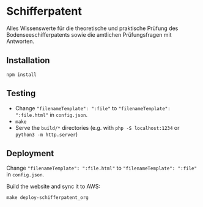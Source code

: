 # Schifferpatent

Alles Wissenswerte für die theoretische und praktische Prüfung
des Bodenseeschifferpatents sowie die amtlichen Prüfungsfragen mit Antworten.


## Installation

```shell
npm install
```


## Testing

- Change `"filenameTemplate": ":file"` to `"filenameTemplate": ":file.html"`
  in `config.json`.
- `make`
- Serve the `build/*` directories
  (e.g. with `php -S localhost:1234` or `python3 -m http.server`)


## Deployment

Change `"filenameTemplate": ":file.html"` to `"filenameTemplate": ":file"`
in `config.json`.

Build the website and sync it to AWS:

```shell
make deploy-schifferpatent_org
```
